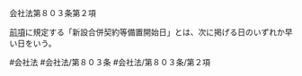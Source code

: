 会社法第８０３条第２項

[前項](会社法＿＿＿＿第８０３条第１項)に規定する「新設合併契約等備置開始日」とは、次に掲げる日のいずれか早い日をいう。

#会社法
#会社法/第８０３条
#会社法/第８０３条/第２項

